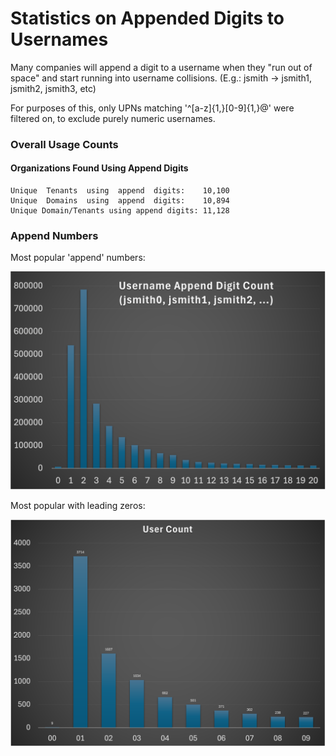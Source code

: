 # Statistics on Appended Digits to Usernames

Many companies will append a digit to a username when they "run out of space" and start running into username collisions. (E.g.: jsmith -> jsmith1, jsmith2, jsmith3, etc)

For purposes of this, only UPNs matching '^[a-z]{1,}[0-9]{1,}@' were filtered on, to exclude purely numeric usernames.

### Overall Usage Counts


#### Organizations Found Using Append Digits
```
Unique  Tenants  using  append  digits:    10,100
Unique  Domains  using  append  digits:    10,894
Unique Domain/Tenants using append digits: 11,128
```


### Append Numbers

Most popular 'append' numbers:

![bar graph showing count of orgs that append digits to usernames - most use 2, followed by 1](../graphics/numeric_append.png)

Most popular with leading zeros:

![bar graph showing count of orgs that append digits to usernames - most use 2, followed by 1](../graphics/numeric_append_leadingzero.png)
